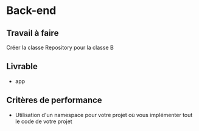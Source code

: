 # Back-end

## Travail à faire
  
Créer la classe Repository pour la classe B

## Livrable

- app

## Critères de performance 

- Utilisation d'un namespace pour votre projet où vous implémenter tout le code de votre projet